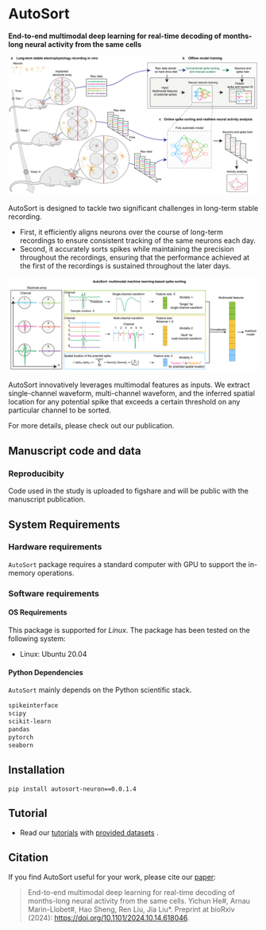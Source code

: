 # AutoSort
**End-to-end multimodal deep learning for real-time decoding of months-long neural activity from the same cells**

<p align="center">
  <img src="/img/figure1.png" >
</p>

AutoSort is designed to tackle two significant challenges in long-term stable recording. 
- First, it efficiently aligns neurons over the course of long-term recordings to ensure consistent tracking of the same neurons each day. 
- Second, it accurately sorts spikes while maintaining the precision throughout the recordings, ensuring that the performance achieved at the first of the recordings is sustained throughout the later days.


<p align="center">
  <img src="/img/figure2.png" >
</p>

AutoSort innovatively leverages multimodal features as inputs. We extract single-channel waveform, multi-channel waveform, and the inferred spatial location for any potential spike that exceeds a certain threshold on any particular channel to be sorted.

For more details, please check out our publication.


## Manuscript code and data
### Reproducibity
Code used in the study is uploaded to figshare and will be public with the manuscript publication. 

## System Requirements
### Hardware requirements
`AutoSort` package requires a standard computer with GPU to support the in-memory operations.

### Software requirements
#### OS Requirements
This package is supported for *Linux*. The package has been tested on the following system:
+ Linux: Ubuntu 20.04

#### Python Dependencies
`AutoSort` mainly depends on the Python scientific stack.

```
spikeinterface
scipy
scikit-learn
pandas
pytorch
seaborn
```

## Installation
```
pip install autosort-neuron==0.0.1.4
```


## Tutorial
- Read our [tutorials](https://autosort.readthedocs.io/en/latest/index.html) with [provided datasets](https://drive.google.com/drive/folders/18kMTfZKlN7vw04xEVZ5SC2fDD-N9XYxr?usp=drive_link) .


## Citation

If you find AutoSort useful for your work, please cite our [paper](https://doi.org/10.1101/2024.10.14.618046): 

> End-to-end multimodal deep learning for real-time decoding of months-long neural activity from the same cells.
Yichun He#, Arnau Marin-Llobet#, Hao Sheng, Ren Liu, Jia Liu*. Preprint at bioRxiv (2024): https://doi.org/10.1101/2024.10.14.618046.
